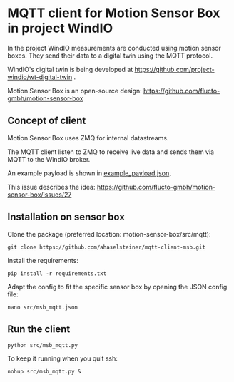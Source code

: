# MQTT client for Motion Sensor Box in project WindIO

In the project WindIO measurements are conducted using motion sensor boxes. They send their data to a digital twin using the MQTT protocol.

WindIO's digital twin is being developed at https://github.com/project-windio/wt-digital-twin .

Motion Sensor Box is an open-source design: https://github.com/flucto-gmbh/motion-sensor-box

## Concept of client

Motion Sensor Box uses ZMQ for internal datastreams.

The MQTT client  listen to ZMQ to receive live data and sends them via MQTT to the WindIO broker.

An example payload is shown in [example_payload.json](example_payload.json).

This issue describes the idea: https://github.com/flucto-gmbh/motion-sensor-box/issues/27

## Installation on sensor box

Clone the package (preferred location: motion-sensor-box/src/mqtt):

```
git clone https://github.com/ahaselsteiner/mqtt-client-msb.git
```

Install the requirements:

```
pip install -r requirements.txt
```

Adapt the config to fit the specific sensor box by opening the JSON config file:

```
nano src/msb_mqtt.json
```

## Run the client

```
python src/msb_mqtt.py
```

To keep it running when you quit ssh:

```
nohup src/msb_mqtt.py &
```
